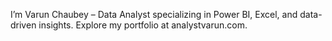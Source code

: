 I’m Varun Chaubey – Data Analyst specializing in Power BI, Excel, and data-driven insights. Explore my portfolio at analystvarun.com.
